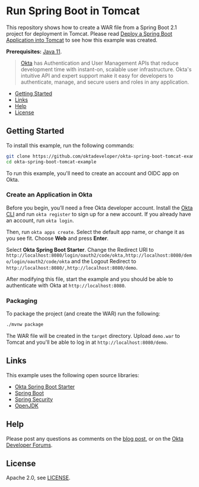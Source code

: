 # Run Spring Boot in Tomcat

This repository shows how to create a WAR file from a Spring Boot 2.1 project for deployment in Tomcat.  Please read [Deploy a Spring Boot Application into Tomcat](https://developer.okta.com/blog/2019/04/16/spring-boot-tomcat) to see how this example was created.

**Prerequisites:** [Java 11](https://adoptopenjdk.net/).

> [Okta](https://developer.okta.com/) has Authentication and User Management APIs that reduce development time with instant-on, scalable user infrastructure. Okta's intuitive API and expert support make it easy for developers to authenticate, manage, and secure users and roles in any application.

* [Getting Started](#getting-started)
* [Links](#links)
* [Help](#help)
* [License](#license)

## Getting Started

To install this example, run the following commands:

```bash
git clone https://github.com/oktadeveloper/okta-spring-boot-tomcat-example.git
cd okta-spring-boot-tomcat-example
```

To run this example, you'll need to create an account and OIDC app on Okta.

### Create an Application in Okta

Before you begin, you’ll need a free Okta developer account. Install the [Okta CLI](https://cli.okta.com/) and run `okta register` to sign up for a new account. If you already have an account, run `okta login`.

Then, run `okta apps create`. Select the default app name, or change it as you see fit. Choose **Web** and press **Enter**.

Select **Okta Spring Boot Starter**. Change the Redirect URI to `http://localhost:8080/login/oauth2/code/okta,http://localhost:8080/demo/login/oauth2/code/okta` and the Logout Redirect to `http://localhost:8080/,http://localhost:8080/demo`.

After modifying this file, start the example and you should be able to authenticate with Okta at `http://localhost:8080`.

### Packaging

To package the project (and create the WAR) run the following:

```bash
./mvnw package
```

The WAR file will be created in the `target` directory. Upload `demo.war` to Tomcat and you'll be able to log in at `http://localhost:8080/demo`.

## Links

This example uses the following open source libraries:

* [Okta Spring Boot Starter](https://github.com/okta/okta-spring-boot) 
* [Spring Boot](https://spring.io/projects/spring-boot)
* [Spring Security](https://spring.io/projects/spring-security)
* [OpenJDK](https://openjdk.java.net/)

## Help

Please post any questions as comments on the [blog post](https://developer.okta.com/blog/2019/04/16/spring-boot-tomcat), or on the [Okta Developer Forums](https://devforum.okta.com/).

## License

Apache 2.0, see [LICENSE](LICENSE).
